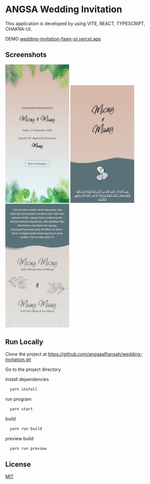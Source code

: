 # ANGSA Wedding Invitation

This application is developed by using VITE, REACT, TYPESCRIPT, CHAKRA-UI.

DEMO [wedding-invitation-fawn-pi.vercel.app](https://wedding-invitation-fawn-pi.vercel.app)

## Screenshots

<img src="./src/assets/screenshoot/sc-1.jpeg" alt="drawing" width="200"/>
<img src="./src/assets/screenshoot/sc-2.jpeg" alt="drawing" width="200"/>
<img src="./src/assets/screenshoot/sc-3.jpeg" alt="drawing" width="200"/>


## Run Locally

Clone the project at https://github.com/anggaalfiansah/wedding-invitation.git

Go to the project directory

Install dependencies

```bash
  yarn install
```

run program

```bash
  yarn start
```

build

```bash
  yarn run build
```

preview build

```bash
  yarn run preview
```

## License

[MIT](https://choosealicense.com/licenses/mit/)
